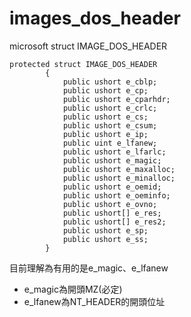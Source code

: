 images_dos_header
===
microsoft struct IMAGE_DOS_HEADER

```
protected struct IMAGE_DOS_HEADER
        {
            public ushort e_cblp;
            public ushort e_cp;
            public ushort e_cparhdr;
            public ushort e_crlc;
            public ushort e_cs;
            public ushort e_csum;
            public ushort e_ip;
            public uint e_lfanew;
            public ushort e_lfarlc;
            public ushort e_magic;
            public ushort e_maxalloc;
            public ushort e_minalloc;
            public ushort e_oemid;
            public ushort e_oeminfo;
            public ushort e_ovno;
            public ushort[] e_res;
            public ushort[] e_res2;
            public ushort e_sp;
            public ushort e_ss;
        }
```

目前理解為有用的是e_magic、e_lfanew  
* e_magic為開頭MZ(必定)
* e_lfanew為NT_HEADER的開頭位址  

